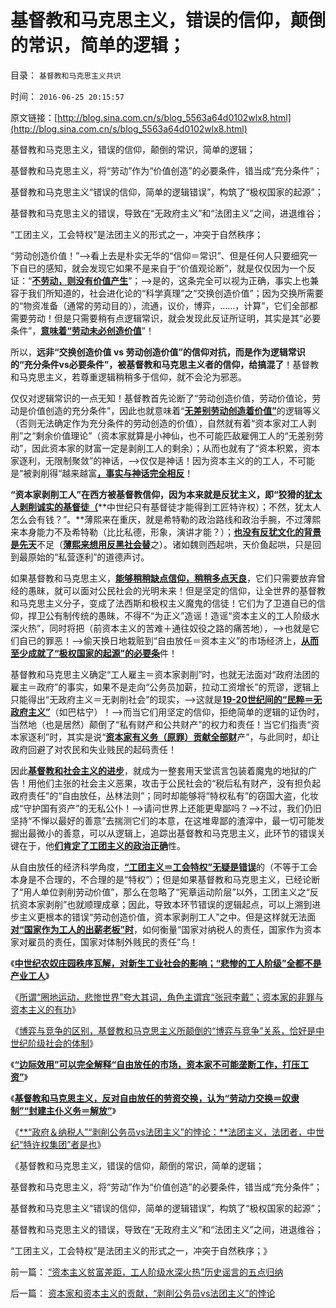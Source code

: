 # 基督教和马克思主义，错误的信仰，颠倒的常识，简单的逻辑；

目录： `基督教和马克思主义共识` 

时间： `2016-06-25 20:15:57` 

原文链接：[http://blog.sina.com.cn/s/blog_5563a64d0102wlx8.html](http://blog.sina.com.cn/s/blog_5563a64d0102wlx8.html)

基督教和马克思主义，错误的信仰，颠倒的常识，简单的逻辑；

基督教和马克思主义，将“劳动”作为“价值创造”的必要条件，错当成“充分条件”；

基督教和马克思主义“错误的信仰，简单的逻辑错误”，构筑了“极权国家的起源”；

基督教和马克思主义的错误，导致在“无政府主义”和“法团主义”之间，进退维谷；

“工团主义，工会特权”是法团主义的形式之一，冲突于自然秩序；

“劳动创造价值！”——>看上去是朴实无华的“信仰＝常识”、但是任何人只要细究一下自已的感知，就会发现它如果不是来自于“价值观论断”，就是仅仅因为一个反证：“[**不劳动，则没有价值产生**](../../../2016/4/28/传统社会“劳动价值论”的错觉，常数，社会主义的“经济秩序”.md)”；——>是的，这条完全可以视为正确，事实上也兼容于我们所知道的，社会进化论的“科学真理”之“交换创造价值”；因为交换所需要的“物资准备（通常的劳动目的），流通，议价，博弈，……，计算”，它们全部都需要劳动！但是只需要稍有点逻辑常识，就会发现此反证所证明，其实是其“必要条件”，[**意味着“劳动未必创造价值**](../../../2008/7/26/什么是生产的价值？揭示《资本论》的关键性错误.md)”！

所以，**远非“交换创造价值 vs
劳动创造价值”的信仰对抗，而是作为逻辑常识的“充分条件vs必要条件”，被基督教和马克思主义者的信仰，给搞混了**！基督教和马克思主义，若尊重逻辑稍稍多于信仰，就不会沦为邪恶。

仅仅对逻辑常识的一点无知！基督教首先论断了“劳动创造价值，劳动价值论，劳动是价值创造的充分条件”，因此也就意味着“[**无差别劳动创造着价值”**](../../../2016/4/27/全面证伪公有制的可持续性,不存在“无差别劳动”.md)的逻辑等义（否则无法确定作为充分条件的劳动创造的价值），自然就有着“资本家对工人剥削”之“剩余价值理论”（资本家就算是小神仙，也不可能匹敌雇佣工人的“无差别劳动”，因此资本家的财富一定是剥削工人的剩余）；从而也就有了“资本积累，资本家逐利，无限制聚敛”的神话，——>仅仅是神话！因为资本主义的的工人，不可能是“被剥削得“越来越富[**，事实与神话完全相反**](../../../2015/6/30/资本主义确保“共同富裕”的科学机理；.md)！

**“资本家剥削工人”在西方被基督教信仰，因为本来就是反犹主义，即“狡猾的**[**犹太人剥削诚实的基督徒（**](../../../2011/8/27/基督教的反犹主义和马克思主义.md)**中世纪只有基督徒才能得到工匠特许权）；不然，犹太人怎么会有钱？”。**薄熙来在重庆，就是希特勒的政治路线和政治手腕，不过薄熙来本身能力不及希特勒（比比私德，形象，演讲才能？）；[**也没有反犹文化的背景是先天**](../../../2015/8/21/希特勒不是纳粹思想之源，不可能独自决定极端性政策；.md)不足（[**薄熙来想用反黑社会替**](../../../2009/10/11/可以定制的打黑.md)之）。诸如魏则西起哄，天价鱼起哄，只是回到最原始的“私营逐利”的道德声讨。

如果基督教和马克思主义，[**能够稍稍缺点信仰，稍稍多点天良**](../../../2015/1/9/通往极权主义的崇高本意，坚定的信仰，激励的机制.md)，它们只需要放弃曾经的愚昧，就可以面对公民社会的光明未来！但是坚定的信仰，让全世界的基督教和马克思主义分子，变成了法西斯和极权主义魔鬼的信徒！它们为了卫道自已的信仰，捍卫公有制传统的愚昧，不得不“为正义”造谣！造谣“资本主义的工人阶级水深火热”，同时将把（前资本主义的苦难＋通往奴役之路的痛苦地），——>也就是它们自已的罪恶！——>偷天换日地栽赃到“自由放任＝资本主义”的市场经济上，[**从而至少成就了“极权国家的起源”的必要条**](../../../2015/10/9/专制不等价极权，专制政体的三种类型.md)件！

基督教和马克思主义确定“工人雇主＝资本家剥削”时，也就无法面对“政府法团的雇主＝政府”的事实，如果不是走向“公务员加薪，拉动工资增长”的荒谬，逻辑上只能得出“无政府主义＝无剥削社会”的现实，——>这就是[**19-20世纪间的“民粹＝无政府主义”**](../../../2011/6/4/最不坏定律：没有最坏的，只有更坏的.md)（如巴枯宁）！——>而当它们用坚定的信仰，拒绝简单的逻辑的证伪时，当然地（也是居然）颠倒了“私有财产和公共财产”的权力和责任！当它们指责“资本家逐利”时，其实是说“[**资本家有义务（原罪）贡献全部财**](../../../2011/8/27/基督教的反犹主义和马克思主义.md)产”，与此同时，却让政府回避了对农民和失业贱民的起码责任！

因此[**基督教和社会主义的进步**](../../../2016/5/2/基督教令到进步主义，成为西方最广泛的意识形态.md)，就成为一整套用天堂谎言包装着魔鬼的地狱的广告！用他们主张的社会主义恶果，攻击于公民社会的“税后私有财产，没有担负起政府责任”的“自由放任，丛林法则”；同时却能够将“特权私有”的窃国大盗，化妆成“守护国有资产”的无私公仆！——>请问世界上还能更卑鄙吗？——>不过，我们仍旧坚持“不惮以最好的善意”去揣测它们的本意，在这堆卑鄙的渣滓中，最一切可能发掘出最微小的善意，可以从逻辑上，追踪出基督教和马克思主义，此环节的错误关键在于，他[**们肯定了工团主义的政治正确**](../../../2015/11/3/进步主义的本质是不可调和的暴力复古；.md)性。

从自由放任的经济科学角度，[**“工团主义＝工会特权”无疑是错误**](../../../2012/11/10/为什么工团主义一步步变成邪恶的马克思主义.md)的（不等于工会本身是不合理的，不合理的是“特权”）；但是如果基督教和马克思主义，已经论断了“用人单位剥削劳动价值”，那么在忽略了“宪章运动阶层”以外，工团主义之“反抗资本家剥削”也就顺理成章；因此，导致本环节错误的逻辑起点，可以上溯到进步主义更根本的错误“劳动创造价值，资本家剥削工人”之中。但是这样就无法面[**对“国家作为工人的出薪老板”时**](../../../2015/6/23/作为工会主席的国家领导，作为工会宣传的社科院.md)，如何衡量“国家对纳税人的责任，国家作为资本家对雇员的责任，国家对体制外贱民的责任”鸟！

《[**中世纪农奴庄园秩序瓦解，对新生工业社会的影响；“悲惨的工人阶级”全都不是产业工人**](../../../2016/6/19/英国中世纪农奴庄园秩序瓦解，对新生工业社会的逻辑影响；.md)》

《[所谓“圈地运动，悲惨世界”夸大其词，角色主谓宾“张冠李戴”；资本家的非罪与资本主义的有功](../../../2016/6/20/所谓“圈地运动，悲惨世界”夸大其词，角色主谓宾“张冠李戴”；.md)》

《[博弈与竞争的区别，基督教和马克思主义所颠倒的“博弈与竞争”关系，恰好是中世纪阶级社会的体制](../../../2016/6/21/博弈与竞争的区别，资本家博弈于工人，与其他资本家竞争；.md)》

《[**“边际效用”可以完全解释“自由放任的市场，资本家不可能垄断工作，打压工资”**](../../../2016/6/22/自由放任的劳资市场，不能形成“资本家垄断工作，打压工资”.md)》

《[**基督教和马克思主义，反对自由放任的劳资交换，认为“劳动力交换＝奴隶制”“封建主仆义务＝解放”**](../../../2016/6/23/打压劳动力价格的，不是资本家，而是基督教.md)》

《[**“政府＆纳税人”“剥削公务员vs法团主义”的悖论：**法团主义，法团者，中世纪“特许权集团”者是也](../../../2016/6/24/资本家和资本主义的贡献，“剥削公务员vs法团主义”的悖论.md)》

《基督教和马克思主义，错误的信仰，颠倒的常识，简单的逻辑；

基督教和马克思主义，将“劳动”作为“价值创造”的必要条件，错当成“充分条件”；

基督教和马克思主义“错误的信仰，简单的逻辑错误”，构筑了“极权国家的起源”；

基督教和马克思主义的错误，导致在“无政府主义”和“法团主义”之间，进退维谷；

“工团主义，工会特权”是法团主义的形式之一，冲突于自然秩序；》

前一篇： [“资本主义贫富差距，工人阶级水深火热”历史谣言的五点归纳](../../../2016/6/27/“资本主义贫富差距，工人阶级水深火热”历史谣言的五点归纳.md)

后一篇： [资本家和资本主义的贡献，“剥削公务员vs法团主义”的悖论](../../../2016/6/24/资本家和资本主义的贡献，“剥削公务员vs法团主义”的悖论.md)

